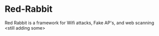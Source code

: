# Red-Rabbit
Red Rabbit is a framework for Wifi attacks, Fake AP's, and web scanning &lt;still adding some>
